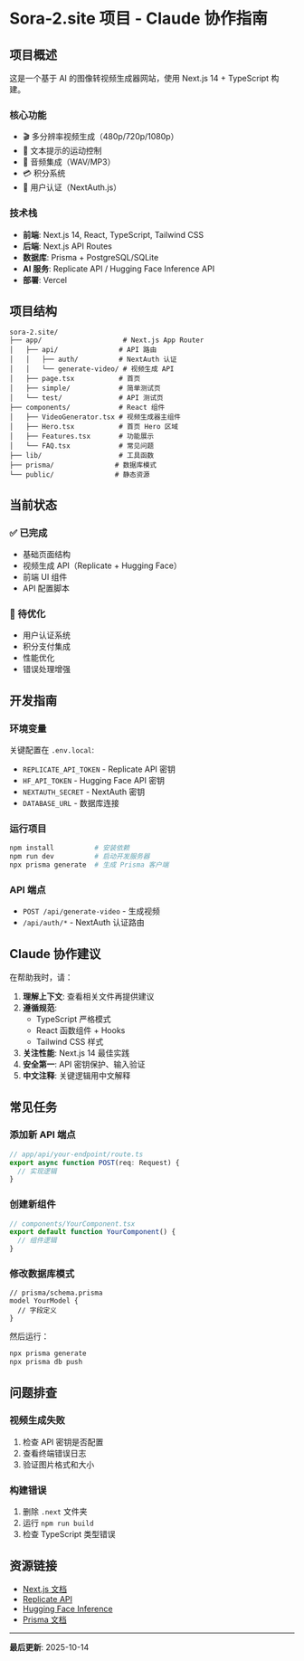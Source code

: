 # Sora-2.site 项目 - Claude 协作指南

## 项目概述

这是一个基于 AI 的图像转视频生成器网站，使用 Next.js 14 + TypeScript 构建。

### 核心功能
- 🎬 多分辨率视频生成（480p/720p/1080p）
- 🎯 文本提示的运动控制
- 🎵 音频集成（WAV/MP3）
- 💳 积分系统
- 🔐 用户认证（NextAuth.js）

### 技术栈
- **前端**: Next.js 14, React, TypeScript, Tailwind CSS
- **后端**: Next.js API Routes
- **数据库**: Prisma + PostgreSQL/SQLite
- **AI 服务**: Replicate API / Hugging Face Inference API
- **部署**: Vercel

## 项目结构

```
sora-2.site/
├── app/                    # Next.js App Router
│   ├── api/               # API 路由
│   │   ├── auth/          # NextAuth 认证
│   │   └── generate-video/ # 视频生成 API
│   ├── page.tsx           # 首页
│   ├── simple/            # 简单测试页
│   └── test/              # API 测试页
├── components/            # React 组件
│   ├── VideoGenerator.tsx # 视频生成器主组件
│   ├── Hero.tsx           # 首页 Hero 区域
│   ├── Features.tsx       # 功能展示
│   └── FAQ.tsx            # 常见问题
├── lib/                   # 工具函数
├── prisma/               # 数据库模式
└── public/               # 静态资源
```

## 当前状态

### ✅ 已完成
- 基础页面结构
- 视频生成 API（Replicate + Hugging Face）
- 前端 UI 组件
- API 配置脚本

### 🚧 待优化
- 用户认证系统
- 积分支付集成
- 性能优化
- 错误处理增强

## 开发指南

### 环境变量
关键配置在 `.env.local`:
- `REPLICATE_API_TOKEN` - Replicate API 密钥
- `HF_API_TOKEN` - Hugging Face API 密钥
- `NEXTAUTH_SECRET` - NextAuth 密钥
- `DATABASE_URL` - 数据库连接

### 运行项目
```bash
npm install          # 安装依赖
npm run dev          # 启动开发服务器
npx prisma generate  # 生成 Prisma 客户端
```

### API 端点
- `POST /api/generate-video` - 生成视频
- `/api/auth/*` - NextAuth 认证路由

## Claude 协作建议

在帮助我时，请：

1. **理解上下文**: 查看相关文件再提供建议
2. **遵循规范**: 
   - TypeScript 严格模式
   - React 函数组件 + Hooks
   - Tailwind CSS 样式
3. **关注性能**: Next.js 14 最佳实践
4. **安全第一**: API 密钥保护、输入验证
5. **中文注释**: 关键逻辑用中文解释

## 常见任务

### 添加新 API 端点
```typescript
// app/api/your-endpoint/route.ts
export async function POST(req: Request) {
  // 实现逻辑
}
```

### 创建新组件
```typescript
// components/YourComponent.tsx
export default function YourComponent() {
  // 组件逻辑
}
```

### 修改数据库模式
```prisma
// prisma/schema.prisma
model YourModel {
  // 字段定义
}
```

然后运行：
```bash
npx prisma generate
npx prisma db push
```

## 问题排查

### 视频生成失败
1. 检查 API 密钥是否配置
2. 查看终端错误日志
3. 验证图片格式和大小

### 构建错误
1. 删除 `.next` 文件夹
2. 运行 `npm run build`
3. 检查 TypeScript 类型错误

## 资源链接

- [Next.js 文档](https://nextjs.org/docs)
- [Replicate API](https://replicate.com/docs)
- [Hugging Face Inference](https://huggingface.co/docs/api-inference)
- [Prisma 文档](https://www.prisma.io/docs)

---

**最后更新**: 2025-10-14


